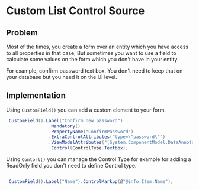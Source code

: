 # Custom List Control Source

## Problem

Most of the times, you create a form over an entity which you have access to all properties in that case, But sometimes you want to use a field to calculate some values on the form which you don't have in your entity. 

For example, confirm password text box. You don't need to keep that on your database but you need it on the UI level.

## Implementation

Using `CustomField()` you can add a custom element to your form.


```csharp
 CustomField().Label("Confirm new password")
                .Mandatory()
                .PropertyName("ConfirmPassword")
                .ExtraControlAttributes("type=\"password\"")
                .ViewModelAttributes("[System.ComponentModel.DataAnnotations.Compare(\"Password\",ErrorMessage=\"New password and Confirm password do not match. Please try again.\")]")
                .Control(ControlType.Textbox);

```
Using `Contorl()` you can manage the Control Type for example for adding a ReadOnly field you don't need to define Control type.

```csharp

 CustomField().Label("Name").ControlMarkup(@"@info.Item.Name");

```




